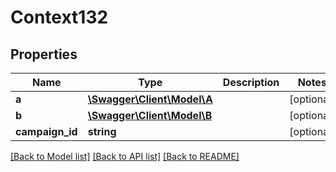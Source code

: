 # Context132

## Properties
Name | Type | Description | Notes
------------ | ------------- | ------------- | -------------
**a** | [**\Swagger\Client\Model\A**](A.md) |  | [optional] 
**b** | [**\Swagger\Client\Model\B**](B.md) |  | [optional] 
**campaign_id** | **string** |  | [optional] 

[[Back to Model list]](../README.md#documentation-for-models) [[Back to API list]](../README.md#documentation-for-api-endpoints) [[Back to README]](../README.md)


